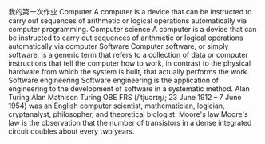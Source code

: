 我的第一次作业
Computer    A computer is a device that can be instructed to carry out sequences of arithmetic or logical operations automatically via computer programming.
Computer science    A computer is a device that can be instructed to carry out sequences of arithmetic or logical operations automatically via computer 
Software   Computer software, or simply software, is a generic term that refers to a collection of data or computer instructions that tell the computer how to work, in contrast to the physical hardware from which the system is built, that actually performs the work.
Software engineering  Software engineering is the application of engineering to the development of software in a systematic method.
Alan Turing    Alan Mathison Turing OBE FRS (/ˈtjʊərɪŋ/; 23 June 1912 – 7 June 1954) was an English computer scientist, mathematician, logician, cryptanalyst, philosopher, and theoretical biologist.
Moore's law  Moore's law is the observation that the number of transistors in a dense integrated circuit doubles about every two years.